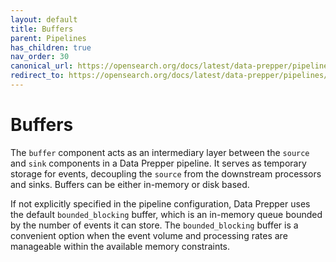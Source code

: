 ```yaml
---
layout: default
title: Buffers
parent: Pipelines
has_children: true
nav_order: 30
canonical_url: https://opensearch.org/docs/latest/data-prepper/pipelines/configuration/buffers/buffers/
redirect_to: https://opensearch.org/docs/latest/data-prepper/pipelines/configuration/buffers/buffers/
---
```


# Buffers

The `buffer` component acts as an intermediary layer between the `source` and `sink` components in a Data Prepper pipeline. It serves as temporary storage for events, decoupling the `source` from the downstream processors and sinks. Buffers can be either in-memory or disk based. 

If not explicitly specified in the pipeline configuration, Data Prepper uses the default `bounded_blocking` buffer, which is an in-memory queue bounded by the number of events it can store. The `bounded_blocking` buffer is a convenient option when the event volume and processing rates are manageable within the available memory constraints. 



